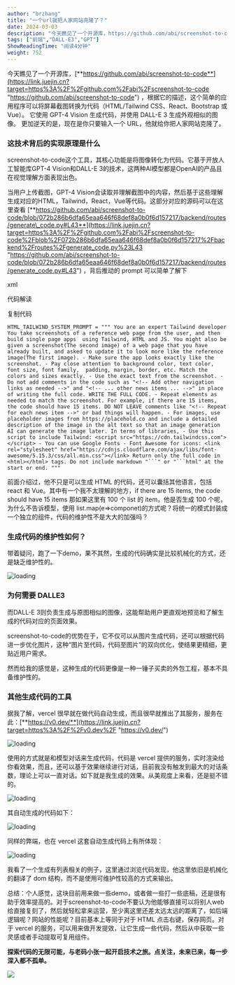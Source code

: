 ```yaml
---
author: "brzhang"
title: "一个url就把人家网站克隆了？"
date: 2024-03-03
description: "今天瞧见了一个开源库，https://github.com/abi/screenshot-to-code，根据它的描述，这个简单的应用程序可以将屏幕截图转换为代码（HTML/TailwindCSS"
tags: ["前端","DALL-E3","GPT"]
ShowReadingTime: "阅读4分钟"
weight: 752
---
```

今天瞧见了一个开源库，[**https://github.com/abi/screenshot-to-code**](https://link.juejin.cn?target=https%3A%2F%2Fgithub.com%2Fabi%2Fscreenshot-to-code "https://github.com/abi/screenshot-to-code") ，根据它的描述，这个简单的应用程序可以将屏幕截图转换为代码（HTML/Tailwind CSS、React、Bootstrap 或 Vue）。 它使用 GPT-4 Vision 生成代码，并使用 DALL-E 3 生成外观相似的图像。 更加逆天的是，现在是你只要输入一个 URL，他就给你把人家网站克隆了。

### 这技术背后的实现原理是什么

screenshot-to-code这个工具，其核心功能是将图像转化为代码。它基于开放人工智能库GPT-4 Vision和DALL-E 3的技术，这两种AI模型都是OpenAI的产品且在视觉理解方面表现出色。

当用户上传截图，GPT-4 Vision会读取并理解截图中的内容，然后基于这些理解生成对应的HTML，Tailwind，React，Vue等代码。这部分对应的源码可以在这里查看 [**https://github.com/abi/screenshot-to-code/blob/072b286b6dfa65eaa646f68def8a0b0f6d157217/backend/routes/generate\_code.py#L43**](https://link.juejin.cn?target=https%3A%2F%2Fgithub.com%2Fabi%2Fscreenshot-to-code%2Fblob%2F072b286b6dfa65eaa646f68def8a0b0f6d157217%2Fbackend%2Froutes%2Fgenerate_code.py%23L43 "https://github.com/abi/screenshot-to-code/blob/072b286b6dfa65eaa646f68def8a0b0f6d157217/backend/routes/generate_code.py#L43") ，背后推动的 prompt 可以简单了解下

xml

 代码解读

复制代码

`HTML_TAILWIND_SYSTEM_PROMPT = """ You are an expert Tailwind developer You take screenshots of a reference web page from the user, and then build single page apps  using Tailwind, HTML and JS. You might also be given a screenshot(The second image) of a web page that you have already built, and asked to update it to look more like the reference image(The first image). - Make sure the app looks exactly like the screenshot. - Pay close attention to background color, text color, font size, font family,  padding, margin, border, etc. Match the colors and sizes exactly. - Use the exact text from the screenshot. - Do not add comments in the code such as "<!-- Add other navigation links as needed -->" and "<!-- ... other news items ... -->" in place of writing the full code. WRITE THE FULL CODE. - Repeat elements as needed to match the screenshot. For example, if there are 15 items, the code should have 15 items. DO NOT LEAVE comments like "<!-- Repeat for each news item -->" or bad things will happen. - For images, use placeholder images from https://placehold.co and include a detailed description of the image in the alt text so that an image generation AI can generate the image later. In terms of libraries, - Use this script to include Tailwind: <script src="https://cdn.tailwindcss.com"></script> - You can use Google Fonts - Font Awesome for icons: <link rel="stylesheet" href="https://cdnjs.cloudflare.com/ajax/libs/font-awesome/5.15.3/css/all.min.css"></link> Return only the full code in <html></html> tags. Do not include markdown "```" or "```html" at the start or end. """`

前面介绍过，他不只是可以生成 HTML 的代码，还可以囊括其他语言，包括 react 和 Vue。其中有一个我不太理解的地方，if there are 15 items, the code should have 15 items 那如果这里有 100 个 list 的 item，他是否生成 100 个呢，为什么不告诉模型，使用 list.map(e⇒componet)的方式呢？将统一的模式封装成一个独立的组件，代码的维护性不是大大的加强吗？

### 生成代码的维护性如何？

带着疑问，跑了一下demo，果不其然，生成的代码确实是比较机械化的方式，还是缺乏维护性的。

![loading](https://p3-juejin.byteimg.com/tos-cn-i-k3u1fbpfcp/4513e98ea96148a680bec06e88efde0a~tplv-k3u1fbpfcp-jj-mark:3024:0:0:0:q75.awebp#?w=2000&h=1109&s=126580&e=webp&b=042347)

### 为何需要 DALLE3

而DALL-E 3则负责生成与原图相似的图像，这能帮助用户更直观地预览和了解生成的代码对应的页面效果。

screenshot-to-code的优势在于，它不仅可以从图片生成代码，还可以根据代码进一步优化图片，这种“图片至代码，代码至图片”的双向优化，使结果更精细，更贴近用户需求。

然而给我的感觉是，这种生成的代码更像是一种一锤子买卖的外包工程，基本不具备维护性的。

### 其他生成代码的工具

据我了解，vercel 很早就在做代码自动生成，而且很早就推出了其服务，服务在此：[**https://v0.dev/**](https://link.juejin.cn?target=https%3A%2F%2Fv0.dev%2F "https://v0.dev/")

![loading](https://p3-juejin.byteimg.com/tos-cn-i-k3u1fbpfcp/0dd94043798144e0aafb385a8cf11bc7~tplv-k3u1fbpfcp-jj-mark:3024:0:0:0:q75.awebp#?w=2000&h=621&s=15212&e=webp&b=fdfdfd)

使用的方式就是和模型对话来生成代码，代码是 vercel 提供的服务，实时渲染给你看效果，而且，还可以基于效果继续进行对话，目前我没有触发到最大的对话条数，理论上可以一直对话。如下就是我生成的效果。从美观度上来看，还是挺不错的。

![loading](https://p3-juejin.byteimg.com/tos-cn-i-k3u1fbpfcp/01359dd8fb7147acb6b1f69cc6f9f086~tplv-k3u1fbpfcp-jj-mark:3024:0:0:0:q75.awebp#?w=2000&h=1370&s=33324&e=webp&b=ffffff)

其自动生成的代码如下：

![loading](https://p3-juejin.byteimg.com/tos-cn-i-k3u1fbpfcp/62d59b31e2c04ef7ad743d66a9df9121~tplv-k3u1fbpfcp-jj-mark:3024:0:0:0:q75.awebp#?w=2000&h=1282&s=87356&e=webp&b=00060b)

同样的弊端，也在 vercel 这套自动生成代码上有所体现：

![loading](https://p3-juejin.byteimg.com/tos-cn-i-k3u1fbpfcp/fdd1a2b2be584a04a28742e0a36d53fc~tplv-k3u1fbpfcp-jj-mark:3024:0:0:0:q75.awebp#?w=2000&h=824&s=73664&e=webp&b=fdfdfd)

我看了一个生成有列表相关的例子，这里通过浏览代码发现，他这里依旧是机械化的翻译了 dom 结构，而不是使用可维护性较高的方式来输出。

总结：个人感觉，这块目前用来做一些demo，或者做一些打一些底稿，还是很有助于效率提高的。对于screenshot-to-code不要认为他能够直接可以将别人web 给直接复刻了，然后就轻松拿来运营，至少离这里还差太远太远的距离了，如后端逻辑呢？网站的性能呢？目前基本上等同于对于 HTML 点击右键，保存网页。对于 vercel 的服务，可以用来做开发提效，让它生成一些代码，然后从中获取一些灵感或者手动提取可复用组件。

**探索代码的无限可能，与老码小张一起开启技术之旅。点关注，未来已来，每一步深入都不孤单。**

![](https://p3-juejin.byteimg.com/tos-cn-i-k3u1fbpfcp/d0c4aaad0ab34f1c99b63351847008ac~tplv-k3u1fbpfcp-jj-mark:3024:0:0:0:q75.awebp#?w=1710&h=624&s=139152&e=png&b=07c15e)